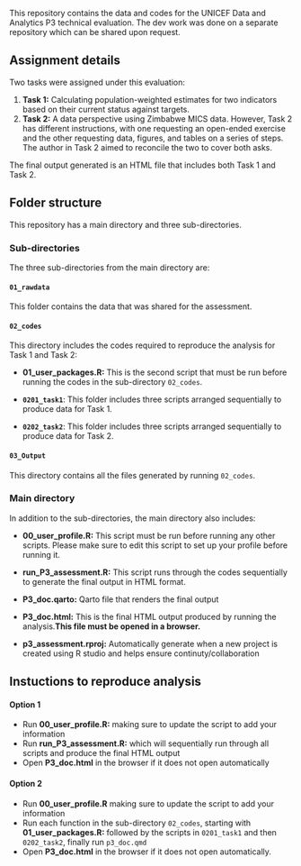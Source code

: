 This repository contains the data and codes for the UNICEF Data and Analytics P3 technical evaluation. The dev work was done on a separate repository which can be shared upon request.

## Assignment details

Two tasks were assigned under this evaluation:

1. **Task 1:** Calculating population-weighted estimates for two indicators based on their current status against targets.
2. **Task 2:** A data perspective using Zimbabwe MICS data. However, Task 2 has different instructions, with one requesting an open-ended exercise and the other requesting data, figures, and tables on a series of steps. The author in Task 2 aimed to reconcile the two to cover both asks.

The final output generated is an HTML file that includes both Task 1 and Task 2.

## Folder structure

This repository has a main directory and three sub-directories.

### **Sub-directories**

The three sub-directories from the main directory are:

#### **`01_rawdata`**

This folder contains the data that was shared for the assessment.

#### **`02_codes`**

This directory includes the codes required to reproduce the analysis for Task 1 and Task 2:

- **01_user_packages.R:** This is the second script that must be run before running the codes in the sub-directory `02_codes`.

- **`0201_task1`**: This folder includes three scripts arranged sequentially to produce data for Task 1. 
- **`0202_task2`**: This folder includes three scripts arranged sequentially to produce data for Task 2.

#### **`03_Output`**

This directory contains all the files generated by running `02_codes`.

### **Main directory**
In addition to the sub-directories, the main directory also includes:

- **00_user_profile.R:** This script must be run before running any other scripts. Please make sure to edit this script to set up your profile before running it.
  
- **run_P3_assessment.R:** This script runs through the codes sequentially to generate the final output in HTML format.

- **P3_doc.qarto:** Qarto file that renders the final output

- **P3_doc.html:** This is the final HTML output produced by running the analysis.**This file must be opened in a browser.**

- **p3_assessment.rproj:** Automatically generate when a new project is created using R studio and helps ensure continuty/collaboration


## Instuctions to reproduce analysis

#### Option 1
- Run **00_user_profile.R:** making sure to update the script to add your information
- Run **run_P3_assessment.R:** which will sequentially run through all scripts and produce the final HTML output
- Open **P3_doc.html** in the browser if it does not open automatically

#### Option 2
- Run **00_user_profile.R** making sure to update the script to add your information
- Run each function in the sub-directory `02_codes`, starting with **01_user_packages.R:** followed by the scripts in `0201_task1` and then `0202_task2`, finally run `p3_doc.qmd`
- Open **P3_doc.html** in the browser if it does not open automatically.
